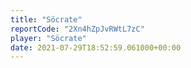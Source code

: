 ```yaml
---
title: "Söcrate"
reportCode: "2Xn4hZpJvRWtL7zC"
player: "Söcrate"
date: 2021-07-29T18:52:59.061000+00:00
---
```

